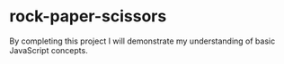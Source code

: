 # rock-paper-scissors

By completing this project I will demonstrate my understanding of basic JavaScript concepts.